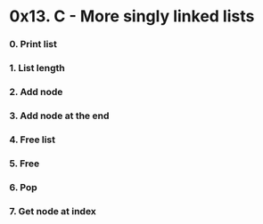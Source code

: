 # 0x13. C - More singly linked lists

### 0. Print list

### 1. List length

### 2. Add node

### 3. Add node at the end

### 4. Free list

### 5. Free

### 6. Pop

### 7. Get node at index

